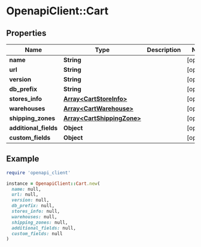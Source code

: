 # OpenapiClient::Cart

## Properties

| Name | Type | Description | Notes |
| ---- | ---- | ----------- | ----- |
| **name** | **String** |  | [optional] |
| **url** | **String** |  | [optional] |
| **version** | **String** |  | [optional] |
| **db_prefix** | **String** |  | [optional] |
| **stores_info** | [**Array&lt;CartStoreInfo&gt;**](CartStoreInfo.md) |  | [optional] |
| **warehouses** | [**Array&lt;CartWarehouse&gt;**](CartWarehouse.md) |  | [optional] |
| **shipping_zones** | [**Array&lt;CartShippingZone&gt;**](CartShippingZone.md) |  | [optional] |
| **additional_fields** | **Object** |  | [optional] |
| **custom_fields** | **Object** |  | [optional] |

## Example

```ruby
require 'openapi_client'

instance = OpenapiClient::Cart.new(
  name: null,
  url: null,
  version: null,
  db_prefix: null,
  stores_info: null,
  warehouses: null,
  shipping_zones: null,
  additional_fields: null,
  custom_fields: null
)
```

